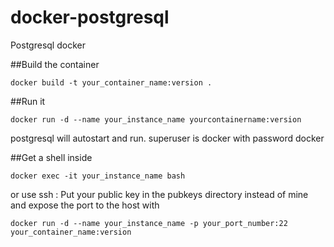 docker-postgresql
=================

Postgresql docker

##Build the container

    docker build -t your_container_name:version .

##Run it

    docker run -d --name your_instance_name yourcontainername:version

postgresql will autostart and run.
superuser is docker with password docker

##Get a shell inside  
	
    docker exec -it your_instance_name bash

or use ssh :
Put your public key in the pubkeys directory instead of mine and expose the port to the host with

    docker run -d --name your_instance_name -p your_port_number:22 your_container_name:version
